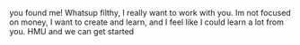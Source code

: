 
you found me!
Whatsup filthy, I really want to work with you. Im not focused on money, I want to create and learn, and I feel like I could learn a lot from you.
HMU and we can get started 
